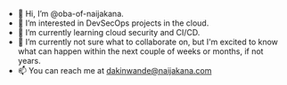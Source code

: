 - 👋 Hi, I’m @oba-of-naijakana.
- 👀 I’m interested in DevSecOps projects in the cloud.
- 🌱 I’m currently learning cloud security and CI/CD.
- 💞️ I’m currently not sure what to collaborate on, but I'm excited to know what can happen within the next couple of weeks or months, if not years.
- 📫 You can reach me at dakinwande@naijakana.com

<!---
oba-of-naijakana/oba-of-naijakana is a ✨ special ✨ repository because its `README.md` (this file) appears on your GitHub profile.
You can click the Preview link to take a look at your changes.
--->

